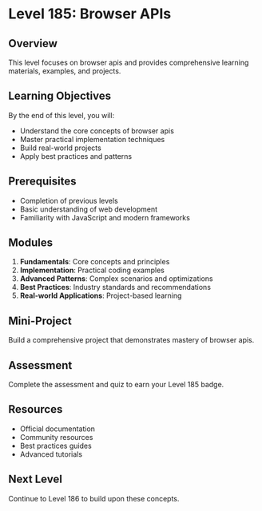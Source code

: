 # Level 185: Browser APIs

## Overview
This level focuses on browser apis and provides comprehensive learning materials, examples, and projects.

## Learning Objectives
By the end of this level, you will:
- Understand the core concepts of browser apis
- Master practical implementation techniques
- Build real-world projects
- Apply best practices and patterns

## Prerequisites
- Completion of previous levels
- Basic understanding of web development
- Familiarity with JavaScript and modern frameworks

## Modules
1. **Fundamentals**: Core concepts and principles
2. **Implementation**: Practical coding examples
3. **Advanced Patterns**: Complex scenarios and optimizations
4. **Best Practices**: Industry standards and recommendations
5. **Real-world Applications**: Project-based learning

## Mini-Project
Build a comprehensive project that demonstrates mastery of browser apis.

## Assessment
Complete the assessment and quiz to earn your Level 185 badge.

## Resources
- Official documentation
- Community resources
- Best practices guides
- Advanced tutorials

## Next Level
Continue to Level 186 to build upon these concepts.
